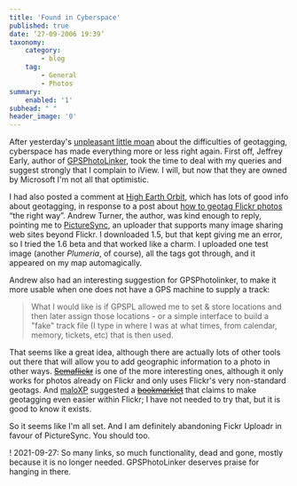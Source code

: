 ```yaml
---
title: 'Found in Cyberspace'
published: true
date: ’27-09-2006 19:39’
taxonomy:
    category:
        - blog
    tag:
        - General
        - Photos
summary:
    enabled: '1'
subhead: " "
header_image: '0'
---
```


After yesterday's [unpleasant little moan](http://jeremycherfas.net/blog/lost-in-cyberspace/) about the difficulties of geotagging, cyberspace has made everything more or less right again. First off, Jeffrey Early, author of [GPSPhotoLinker](https://www.earlyinnovations.com/gpsphotolinker/), took the time to deal with my queries and suggest strongly that I complain to iView. I will, but now that they are owned by Microsoft I'm not all that optimistic.

I had also posted a comment at [High Earth Orbit](https://highearthorbit.com/), which has lots of good info about geotagging, in response to a post about [how to geotag Flickr photos](https://web.archive.org/web/20061101133212/http://highearthorbit.com/geotagging-flickr-photos-the-right-way/) “the right way”. Andrew Turner, the author, was kind enough to reply, pointing me to [PictureSync](https://web.archive.org/web/20060321120049/http://holocore.com/?PictureSync/), an uploader that supports many image sharing web sites beyond Flickr. I downloaded 1.5, but that kept giving me an error, so I tried the 1.6 beta and that worked like a charm. I uploaded one test image (another _Plumeria_, of course), all the tags got through, and it appeared on my map automagically.

Andrew also had an interesting suggestion for GPSPhotolinker, to make it more usable when one does not have a GPS machine to supply a track:

> What I would like is if GPSPL allowed me to set & store locations and then later assign those locations - or a simple interface to build a "fake" track file (I type in where I was at what times, from calendar, memory, tickets, etc) that is then used.

That seems like a great idea, although there are actually lots of other tools out there that will allow you to add geographic information to a photo in other ways. ~~[Semaflickr](http://semaflickr.sohne.net/flickr/sign_in)~~ is one of the more interesting ones, although it only works for photos already on Flickr and only uses Flickr's very non-standard geotags. And [maloXP](https://web.archive.org/web/20070113184521/http://zitronengras.twoday.net:80/) suggested a ~~[bookmarklet](http://typolis.net/sumaato/stories/4323/)~~ that claims to make geotagging even easier within Flickr; I have not needed to try that, but it is good to know it exists.

So it seems like I'm all set. And I am definitely abandoning Fickr Uploadr in favour of PictureSync. You should too.

! 2021-09-27: So many links, so much functionality, dead and gone, mostly because it is no longer needed. GPSPhotoLinker deserves praise for hanging in there.
